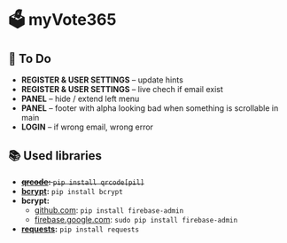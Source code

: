 # 🗳 myVote365

## 📝 To Do

- **REGISTER & USER SETTINGS** – update hints
- **REGISTER & USER SETTINGS** – live chech if email exist
- **PANEL** – hide / extend left menu
- **PANEL** – footer with alpha looking bad when something is scrollable in main
- **LOGIN** – if wrong email, wrong error

## 📚 Used libraries

- ~~**[qrcode](https://pypi.org/project/qrcode/):** `pip install qrcode[pil]`~~
- **[bcrypt](https://pypi.org/project/bcrypt/):** `pip install bcrypt`
- **bcrypt:**
  - [github.com](https://github.com/firebase/firebase-admin-python): `pip install firebase-admin`
  - [firebase.google.com](https://firebase.google.com/docs/admin/setup/): `sudo pip install firebase-admin`
- **[requests](https://pypi.org/project/bcrypt/):** `pip install requests`
